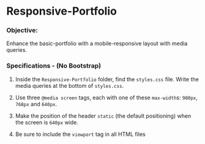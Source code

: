 # Responsive-Portfolio
### Objective: 
Enhance the basic-portfolio with a mobile-responsive layout with media queries.

### Specifications - (No Bootstrap)

1. Inside the `Responsive-Portfolio` folder, find the `styles.css` file. Write the media queries at the bottom of `styles.css`.

2. Use three `@media screen` tags, each with one of these `max-width`s: `980px`, `768px` and `640px`.

3. Make the position of the header `static` (the default positioning) when the screen is `640px` wide. 

4. Be sure to include the `viewport` tag in all HTML files

